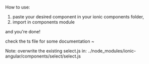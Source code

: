 How to use:

1. paste your desired component in your ionic components folder,
2. import in components module

and you're done!

check the ts file for some documentation ~ 


Note: overwrite the existing select.js in:
../node_modules/ionic-angular/components/select/select.js

